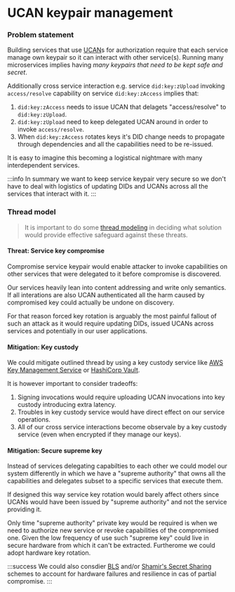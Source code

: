 # UCAN keypair management


### Problem statement

Building services that use [UCAN][]s for authorization require that each service manage own keypair so it can interact with other service(s). Running many microservices implies having _many keypairs that need to be kept safe and secret_.

Additionally cross service interaction e.g. service `did:key:zUpload` invoking `access/resolve` capability on service `did:key:zAccess` implies that:

1. `did:key:zAccess` needs to issue UCAN that delagets "access/resolve" to `did:key:zUpload`.
2. `did:key:zUpload` need to keep delegated UCAN around in order to invoke `access/resolve`.
3. When `did:key:zAccess` rotates keys it's DID change needs to propagate through dependencies and all the capabilities need to be re-issued.


It is easy to imagine this becoming a logistical nightmare with many interdependent services.

:::info
In summary we want to keep service keypair very secure so we don't have to deal with logistics of updating DIDs and UCANs across all the services that interact with it.
:::

### Thread model

> It is important to do some [thread modeling](https://en.wikipedia.org/wiki/Threat_model) in deciding what solution would provide effective safeguard against these threats.

#### Threat: Service key compromise

Compromise service keypair would enable attacker to invoke capabilities on other services that were delegated to it before compromise is discovered.

Our services heavily lean into content addressing and write only semantics. If all interations are also UCAN authenticated all the harm caused by compromised key could actually be undone on discovery.

For that reason forced key rotation is arguably the most painful fallout of such an attack as it would require updating DIDs, issued UCANs across services and potentially in our user applications.

#### Mitigation: Key custody


We could mitigate outlined thread by using a key custody service like [AWS Key Management Service](https://docs.aws.amazon.com/kms/latest/cryptographic-details/key-hierarchy.html) or [HashiCorp Vault](https://www.vaultproject.io/api-docs/secret/transit#hash-data).

It is however important to consider tradeoffs:

1. Signing invocations would require uploading UCAN invocations into key custody introducing extra latency.
2. Troubles in key custody service would have direct effect on our service operations.
3. All of our cross service interactions become observale by a key custody service (even when encrypted if they manage our keys).

#### Mitigation: Secure supreme key

Instead of services delegating capabilties to each other we could model our system differently in which we have a "supreme authority" that owns all the capabilities and delegates subset to a specific services that execute them.

If designed this way service key rotation would barely affect others since UCANs would have been issued by "supreme authority" and not the service providing it.

Only time "supreme authority" private key would be required is when we need to authorize new service or revoke capabilities of the compromised one. Given the low frequency of use such "supreme key" could live in secure hardware from which it can't be extracted. Furtherome we could adopt hardware key rotation.

:::success
We could also consdier [BLS](https://en.wikipedia.org/wiki/BLS_digital_signature) and/or [Shamir's Secret Sharing](https://en.wikipedia.org/wiki/Shamir%27s_Secret_Sharing) schemes to account for hardware failures and resilience in cas of partial compromise.
:::



[UCAN]:https://github.com/ucan-wg/spec/